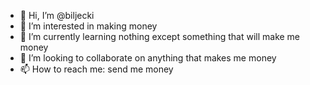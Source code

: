 - 👋 Hi, I’m @biljecki
- 👀 I’m interested in making money
- 🌱 I’m currently learning nothing except something that will make me money
- 💞️ I’m looking to collaborate on anything that makes me money
- 📫 How to reach me: send me money

<!---
biljecki/biljecki is a ✨ special ✨ repository because its `README.md` (this file) appears on your GitHub profile.
You can click the Preview link to take a look at your changes.
--->
